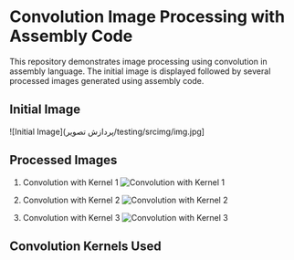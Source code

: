 # Convolution Image Processing with Assembly Code

This repository demonstrates image processing using convolution in assembly language. The initial image is displayed followed by several processed images generated using assembly code.

## Initial Image
![Initial Image](پردازش تصویر/testing/srcimg/img.jpg]

## Processed Images

1. Convolution with Kernel 1
   ![Convolution with Kernel 1](images/processed_image_1.jpg)

2. Convolution with Kernel 2
   ![Convolution with Kernel 2](images/processed_image_2.jpg)

3. Convolution with Kernel 3
   ![Convolution with Kernel 3](images/processed_image_3.jpg)

## Convolution Kernels Used


